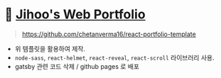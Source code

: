 # :link: [Jihoo's Web Portfolio](https://j1h00.github.io/jihoo/)



> https://github.com/chetanverma16/react-portfolio-template

- 위 템플릿을 활용하여 제작.
- `node-sass`, `react-helmet`, `react-reveal`, `react-scroll` 라이브러리 사용.
- gatsby 관련 코드 삭제 / github pages 로 배포
